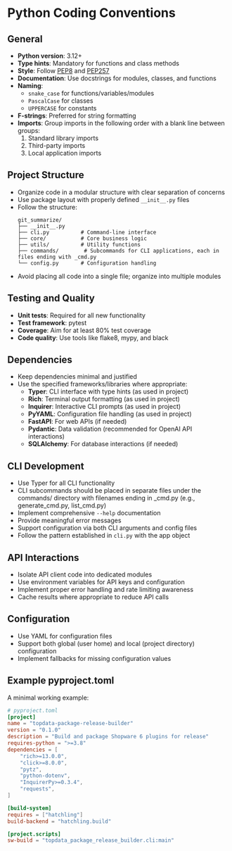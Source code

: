 # Python Coding Conventions

## General

- **Python version**: 3.12+
- **Type hints**: Mandatory for functions and class methods
- **Style**: Follow [PEP8](https://peps.python.org/pep-0008/) and [PEP257](https://peps.python.org/pep-0257/)
- **Documentation**: Use docstrings for modules, classes, and functions
- **Naming**:
  - `snake_case` for functions/variables/modules
  - `PascalCase` for classes
  - `UPPERCASE` for constants
- **F-strings**: Preferred for string formatting
- **Imports**: Group imports in the following order with a blank line between groups:
  1. Standard library imports
  2. Third-party imports
  3. Local application imports

## Project Structure

- Organize code in a modular structure with clear separation of concerns
- Use package layout with properly defined `__init__.py` files
- Follow the structure:
  ```
  git_summarize/
  ├── __init__.py
  ├── cli.py          # Command-line interface
  ├── core/           # Core business logic
  ├── utils/          # Utility functions
  ├── commands/        # Subcommands for CLI applications, each in files ending with _cmd.py
  └── config.py       # Configuration handling
  ```
- Avoid placing all code into a single file; organize into multiple modules

## Testing and Quality

- **Unit tests**: Required for all new functionality
- **Test framework**: pytest
- **Coverage**: Aim for at least 80% test coverage
- **Code quality**: Use tools like flake8, mypy, and black

## Dependencies

- Keep dependencies minimal and justified
- Use the specified frameworks/libraries where appropriate:
  - **Typer**: CLI interface with type hints (as used in project)
  - **Rich**: Terminal output formatting (as used in project)
  - **Inquirer**: Interactive CLI prompts (as used in project)
  - **PyYAML**: Configuration file handling (as used in project)
  - **FastAPI**: For web APIs (if needed)
  - **Pydantic**: Data validation (recommended for OpenAI API interactions)
  - **SQLAlchemy**: For database interactions (if needed)

## CLI Development

- Use Typer for all CLI functionality
- CLI subcommands should be placed in separate files under the commands/ directory with filenames ending in _cmd.py (e.g., generate_cmd.py, list_cmd.py)
- Implement comprehensive `--help` documentation
- Provide meaningful error messages
- Support configuration via both CLI arguments and config files
- Follow the pattern established in `cli.py` with the app object

## API Interactions

- Isolate API client code into dedicated modules
- Use environment variables for API keys and configuration
- Implement proper error handling and rate limiting awareness
- Cache results where appropriate to reduce API calls

## Configuration

- Use YAML for configuration files
- Support both global (user home) and local (project directory) configuration
- Implement fallbacks for missing configuration values

## Example pyproject.toml

A minimal working example:

```toml
# pyproject.toml
[project]
name = "topdata-package-release-builder"
version = "0.1.0"
description = "Build and package Shopware 6 plugins for release"
requires-python = ">=3.8"
dependencies = [
    "rich>=13.0.0",
    "click>=8.0.0",
    "pytz",
    "python-dotenv",
    "InquirerPy>=0.3.4",
    "requests",
]

[build-system]
requires = ["hatchling"]
build-backend = "hatchling.build"

[project.scripts]
sw-build = "topdata_package_release_builder.cli:main"
```

